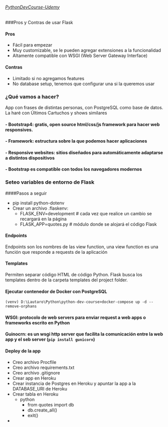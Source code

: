 ###### [PythonDevCourse-Udemy](https://www.udemy.com/course/python-developer-pythondjangoflaskpostgresqlmysqlapi/learn/lecture/25640228#overview)

###Pros y Contras de usar Flask

#### Pros
- Fácil para empezar
- Muy customizable, se le pueden agregar extensiones a la funcionalidad
- Altamente compatible con WSGI (Web Server Gateway Interface)

#### Contras
- Limitado si no agregamos features
- No database setup, tenemos que configurar una si la queremos usar

### ¿Qué vamos a hacer?
App con frases de distintas personas, con PostgreSQL como base de datos. La haré con Últimos Cartuchos y shows similares

#### - Bootstrap4: gratis, open source html/css/js framework para hacer web responsives.

#### - Framework: estructura sobre la que podemos hacer aplicaciones

#### - Responsive websites: sitios diseñados para automáticamente adaptarse a distintos dispositivos

#### - Bootstrap es compatible con todos los navegadores modernos

### Seteo variables de entorno de Flask

####Pasos a seguir

- pip install python-dotenv
- Crear un archivo .flaskenv:
  - FLASK_ENV=development # cada vez que realice un cambio se recargará en la página
  - FLASK_APP=quotes.py # módulo donde se alojará el código Flask

#### Endpoints
Endpoints son los nombres de las view function, una view function es una función que responde a requests de la aplicación

#### Templates
Permiten separar código HTML de código Python. Flask busca los templates dentro de la carpeta templates del project folder.

#### Ejecutar contenedor de Docker con PostgreSQL
`(venv) D:\Lautaro\Python\python-dev-course>docker-compose up -d --remove-orphans`

#### WSGI: protocolo de web servers para enviar request a web apps o frameworks escrito en Python

#### Guinocrn: es un wsgi http server que facilita la comunicación entre la web app y el seb server (`pip install gunicorn`)

#### Deploy de la app

- Creo archivo Procfile
- Creo archivo requirements.txt
- Creo archivo .gitignore
- Crear app en Heroku
- Crear instancia de Postgres en Heroku y apuntar la app a la DATABASE_URI de Heroku
- Crear tabla en Heroku
  - python
    - from quotes import db
    - db.create_all()
    - exit()
- 
